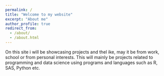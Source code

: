 ```yaml
---
permalink: /
title: "Welcome to my website"
excerpt: "About me"
author_profile: true
redirect_from: 
  - /about/
  - /about.html
---
```


On this site i will be showcasing projects and thel ike, may it be from work, school or from personal interests.
This will mainly be projects related to programming and data science using programs and languages such as R, SAS, Python etc. 


